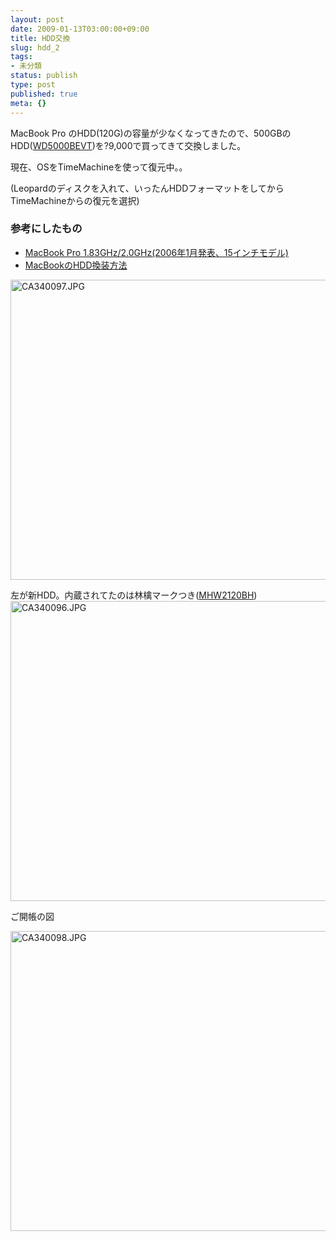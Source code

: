 ```yaml
---
layout: post
date: 2009-01-13T03:00:00+09:00
title: HDD交換
slug: hdd_2
tags:
- 未分類
status: publish
type: post
published: true
meta: {}
---
```

MacBook Pro のHDD(120G)の容量が少なくなってきたので、500GBのHDD(<a href="http://www.wdc.com/jp/products/Products.asp?DriveID=506">WD5000BEVT</a>)を?9,000で買ってきて交換しました。

現在、OSをTimeMachineを使って復元中。。

(Leopardのディスクを入れて、いったんHDDフォーマットをしてからTimeMachineからの復元を選択)

### 参考にしたもの
- <a href="http://mac.ascii24.com/mac/review/portable/2006/03/15/661126-000.html">MacBook Pro 1.83GHz/2.0GHz(2006年1月発表、15インチモデル)</a>
- <a href="http://conex.fujigoma.com/?target=http://conex.fujigoma.com/mac/mac_hdd_change.html">MacBookのHDD換装方法</a>

<span class="mt-enclosure mt-enclosure-image" style="display: inline;"><img alt="CA340097.JPG" src="/images/uploads/CA340097.JPG" width="640" height="480" class="mt-image-none" style="" /></span>

左が新HDD。内蔵されてたのは林檎マークつき(<a href="http://jp.fujitsu.com/platform/storage/components/hdd/archive/25sata/mhw2040bh-mhw2160bh.html">MHW2120BH</a>)
<span class="mt-enclosure mt-enclosure-image" style="display: inline;"><img alt="CA340096.JPG" src="/images/uploads/CA340096.JPG" width="640" height="480" class="mt-image-none" style="" /></span>

ご開帳の図

<span class="mt-enclosure mt-enclosure-image" style="display: inline;"><img alt="CA340098.JPG" src="/images/uploads/CA340098.JPG" width="640" height="480" class="mt-image-none" style="" /></span>
